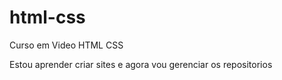 # html-css
 Curso em Video HTML CSS

Estou aprender criar sites e agora vou gerenciar os repositorios